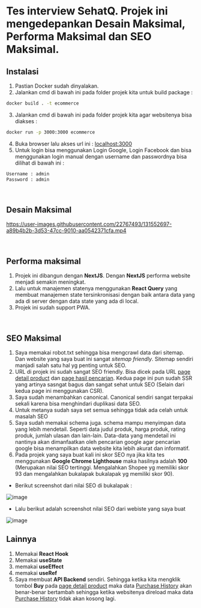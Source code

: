 # Tes interview SehatQ. Projek ini mengedepankan Desain Maksimal, Performa Maksimal dan SEO Maksimal.

## Instalasi

1. Pastian Docker sudah dinyalakan.
2. Jalankan cmd di bawah ini pada folder projek kita untuk build package :
```bash
docker build . -t ecommerce
```
3. Jalankan cmd di bawah ini pada folder projek kita agar websitenya bisa diakses :
```bash
docker run -p 3000:3000 ecommerce
```
4. Buka browser lalu akses url ini : [localhost:3000](http://localhost:3000)
5. Untuk login bisa menggunakan Login Google, Login Facebook dan bisa menggunakan login manual dengan username dan passwordnya bisa dilihat di bawah ini :
```bash
Username : admin
Password : admin
```

<br/>


## Desain Maksimal
https://user-images.githubusercontent.com/22767493/131552697-a89b4b2b-3d53-47cc-9010-aa0542371cfa.mp4


<br/>

## Performa maksimal
1. Projek ini dibangun dengan **NextJS**. Dengan **NextJS** performa website menjadi semakin meningkat.
2. Lalu untuk manajemen statenya menggunakan **React Query** yang membuat manajemen state tersinkronisasi dengan baik antara data yang ada di server dengan data state yang ada di local.
3. Projek ini sudah support PWA.

<br/>

## SEO Maksimal
1. Saya memakai robot.txt sehingga bisa mengcrawl data dari sitemap. Dan website yang saya buat ini sangat _sitemap friendly_. Sitemap sendiri manjadi salah satu hal yg penting untuk SEO.
2. URL di projek ini sudah sangat SEO friendly. Bisa dicek pada URL [page detail product](http://localhost:3000/product/nitendo-switch) dan [page hasil pencarian](http://localhost:3000/search/gitar-akustikh). Kedua page ini pun sudah SSR yang artinya sasngat bagus dan sangat sehat untuk SEO (Selain dari kedua page ini menggunakan CSR).
3. Saya sudah menambahkan canonical. Canonical sendiri sangat terpakai sekali karena bisa menghindari duplikasi data SEO.
4. Untuk metanya sudah saya set semua sehingga tidak ada celah untuk masalah SEO
5. Saya sudah memakai schema juga. schema mampu menyimpan data yang lebih mendetail. Seperti data judul produk, harga produk, rating produk, jumlah ulasan dan lain-lain. Data-data yang mendetail ini nantinya akan dimanfaatkan oleh pencarian google agar pencarian google bisa menampilkan data website kita lebih akurat dan informatif.
6. Pada projek yang saya buat kali ini skor SEO nya jika kita tes menggunakan **Google Chrome Lighthouse** maka hasilnya adalah **100** (Merupakan nilai SEO tertinggi. Mengalahkan Shopee yg memiliki skor 93 dan mengalahkan bukalapak bukalapak yg memiliki skor 90).
- Berikut screenshot dari nilai SEO di bukalapak :

![image](https://user-images.githubusercontent.com/22767493/131561114-343536e9-f1c0-4302-a9cd-640760aa0ec1.png)

- Lalu berikut adalah screenshot nilai SEO dari webiste yang saya buat

![image](https://user-images.githubusercontent.com/22767493/131561253-8c416e2e-2cb0-4c37-8bb4-b1ea942eec89.png)

## Lainnya
1. Memakai **React Hook**
2. Memakai **useState**
3. memakai **useEffect**
4. memakai **useRef**
5. Saya membuat **API Backend** sendiri. Sehingga ketika kita mengklik tombol **Buy** pada [page detail product](http://localhost:3000/product/nitendo-switch) maka data [Purchase History](http://localhost:3000/cart) akan benar-benar bertambah sehingga ketika websitenya direload maka data [Purchase History](http://localhost:3000/cart) tidak akan kosong lagi.
